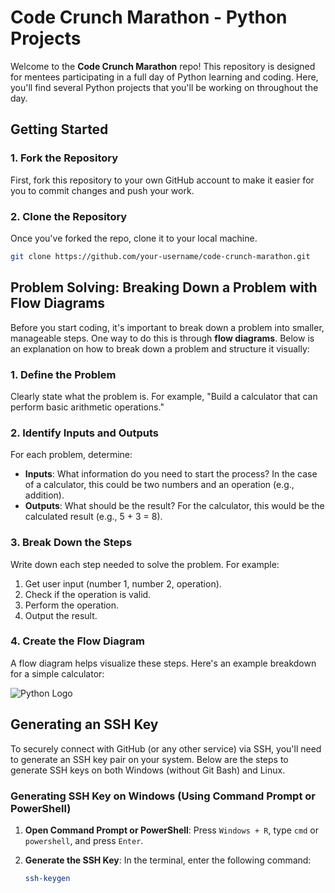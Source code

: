# Code Crunch Marathon - Python Projects

Welcome to the **Code Crunch Marathon** repo! This repository is designed for mentees participating in a full day of Python learning and coding. Here, you'll find several Python projects that you'll be working on throughout the day.

## Getting Started

### 1. Fork the Repository
First, fork this repository to your own GitHub account to make it easier for you to commit changes and push your work.

### 2. Clone the Repository
Once you've forked the repo, clone it to your local machine.

```bash
git clone https://github.com/your-username/code-crunch-marathon.git
```

## Problem Solving: Breaking Down a Problem with Flow Diagrams


Before you start coding, it's important to break down a problem into smaller, manageable steps. One way to do this is through **flow diagrams**. Below is an explanation on how to break down a problem and structure it visually:

### 1. Define the Problem
Clearly state what the problem is. For example, "Build a calculator that can perform basic arithmetic operations."

### 2. Identify Inputs and Outputs
For each problem, determine:

- **Inputs**: What information do you need to start the process? In the case of a calculator, this could be two numbers and an operation (e.g., addition).
- **Outputs**: What should be the result? For the calculator, this would be the calculated result (e.g., 5 + 3 = 8).

### 3. Break Down the Steps
Write down each step needed to solve the problem. For example:

1. Get user input (number 1, number 2, operation).
2. Check if the operation is valid.
3. Perform the operation.
4. Output the result.

### 4. Create the Flow Diagram
A flow diagram helps visualize these steps. Here's an example breakdown for a simple calculator:

![Python Logo](https://www.visual-paradigm.com/servlet/editor-content/tutorials/flowchart-tutorial/sites/7/2018/09/flowchart-example.png)


## Generating an SSH Key

To securely connect with GitHub (or any other service) via SSH, you'll need to generate an SSH key pair on your system. Below are the steps to generate SSH keys on both Windows (without Git Bash) and Linux.

### Generating SSH Key on Windows (Using Command Prompt or PowerShell)

1. **Open Command Prompt or PowerShell**:
   Press `Windows + R`, type `cmd` or `powershell`, and press `Enter`.

2. **Generate the SSH Key**:
   In the terminal, enter the following command:

   ```bash
   ssh-keygen 
    ```



